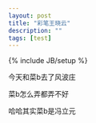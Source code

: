 ```yaml
---
layout: post
title: "彩笔王晓云"
description: ""
tags: [test]
---
```

{% include JB/setup %}

<!--1. title是文章标题，  tags是标签 多个标签用空格分开-->
<!--2. 以下是你的正文-->

今天和菜b去了风波庄

菜b怎么弄都弄不好

哈哈其实菜b是冯立元